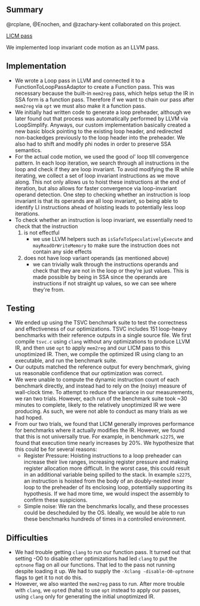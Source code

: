 ## Summary

@rcplane, @Enochen, and @zachary-kent collaborated on this project.

[LICM pass](https://github.com/Enochen/llvm-licm/blob/master/licm/LICM.cpp)

<!-- TODO Summary -->
We implemented loop invariant code motion as an LLVM pass.

## Implementation

- We wrote a Loop pass in LLVM and connected it to a FunctionToLoopPassAdaptor
  to create a Function pass. This was necessary because the built-in `mem2reg`
  pass, which helps setup the IR in SSA form is a function pass. Therefore if we
  want to chain our pass after `mem2reg` via `opt` we must also make it a
  function pass.
- We initially had written code to generate a loop preheader, although we later
  found out that process was automatically performed by LLVM via LoopSimplify.
  Anyways, our custom implementation basically created a new basic block
  pointing to the existing loop header, and redirected non-backedges previously
  to the loop header into the preheader. We also had to shift and modify phi
  nodes in order to preserve SSA semantics.
- For the actual code motion, we used the good ol' loop till convergence
  pattern. In each loop iteration, we search through all instructions in the
  loop and check if they are loop invariant. To avoid modifying the IR while
  iterating, we collect a set of loop invariant instructions as we move along.
  This not only allows us to hoist these instructions at the end of iteration,
  but also allows for faster convergence via loop-invariant operand detection.
  One step to checking whether an instruction is loop invariant is that its
  operands are all loop invariant, so being able to identify LI instructions
  ahead of hoisting leads to potentially less loop iterations. 
- To check whether an instruction is loop invariant, we essentially need to check that the instruction
    1. is not effectful
        - we use LLVM helpers such as `isSafeToSpeculativelyExecute` and
          `mayReadOrWriteMemory` to make sure the instruction does not contain
          any side effects
    2. does not have loop variant operands (as mentioned above)
        - we can trivially walk through the instructions operands and check that
          they are not in the loop or they're just values. This is made possible
          by being in SSA since the operands are instructions if not straight up
          values, so we can see where they're from.

## Testing

- We ended up using the TSVC benchmark suite to test the correctness and effectiveness of our optimizations. TSVC includes 151 loop-heavy benchmarks with their reference outputs in a single source file. We first compile `tsvc.c` using `clang` without any optimizations to produce LLVM IR, and then use `opt` to apply `mem2reg` and our LICM pass to this unoptimized IR. Then, we compile the optimized IR using clang to an executable, and run the benchmark suite.
- Our outputs matched the reference output for every benchmark, giving us reasonable confidence that our optimization was correct.
- We were unable to compute the dynamic instruction count of each benchmark directly, and instead had to rely on the (noisy) measure of wall-clock time. To attempt to reduce the variance in our measurements, we ran two trials. However, each run of the benchmark suite took ~30 minutes to complete, likely to the relatively unoptimized IR we were producing. As such, we were not able to conduct as many trials as we had hoped.
- From our two trials, we found that LICM generally improves performance for benchmarks where it actually modifies the IR. However, we found that this is not universally true. For example, in benchmark `s2275`, we found that execution time nearly increases by 20%. We hypothesize that this could be for several reasons:
    - Register Pressure: Hoisting instructions to a loop preheader can increase their live ranges, increasing register pressure and making register allocation more difficult. In the worst case, this could result in an additional variable being spilled to the stack. In example `s2275`, an instruction is hoisted from the body of an doubly-nested inner loop to the preheader of its enclosing loop, potentially supporting its hypothesis. If we had more time, we would inspect the assembly to confirm these suspicions.
    - Simple noise: We ran the benchmarks locally, and these processes could be descheduled by the OS. Ideally, we would be able to run these benchmarks hundreds of times in a controlled environment.
  

## Difficulties

<!-- TODO Difficulties -->

- We had trouble getting `clang` to run our function pass. It turned out that setting -O0 to disable other optimizations had led `clang` to put the `optnone` flag on all our functions. That led to the pass not running despite loading it up. We had to supply the `-Xclang -disable-O0-optnone` flags to get it to not do this.
- However, we also wanted the `mem2reg` pass to run. After more trouble with `clang`, we `opt`ed (haha) to use `opt` instead to apply our passes, using `clang` only for generating the initial unoptimized IR.

